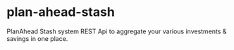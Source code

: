 # plan-ahead-stash
PlanAhead Stash system REST Api to aggregate your various investments &amp; savings in one place.
